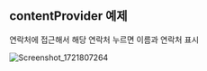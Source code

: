contentProvider 예제
----
연락처에 접근해서 해당 연락처 누르면 이름과 연락처 표시


![Screenshot_1721807264](https://github.com/user-attachments/assets/c4b4d3d7-767e-49ea-aefe-dfd51073b340)
